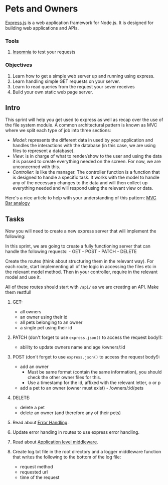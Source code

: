 # Pets and Owners

[Express.js](http://expressjs.com/) is a web application framework for Node.js. It is designed for building web applications and APIs.

### Tools

1. [Insomnia](https://insomnia.rest/download/) to test your requests

### Objectives
1. Learn how to get a simple web server up and running using express.
2. Learn handling simple GET requests on your server.
3. Learn to read queries from the request your sever receives
3. Build your own static web page server.

## Intro

This sprint will help you get used to express as well as recap over the use of the file system module. A common architectural pattern is known as MVC where we split each type of job into three sections:

* *Model*: represents the different data in used by your application and handles the interactions with the database (in this case, we are using files to represent a database).
* *View*: is in charge of what to render/show to the user and using the data it is passed to create everything needed on the screen. For now, we are unconcerned with this.
* *Controller*: is like the manager. The controller function is a function that is designed to handle a specific task. It works with the model to handle any of the necessary changes to the data and will then collect up everything needed and will respond using the relevant view or data.

Here's a nice article to help with your understanding of this pattern:
[MVC Bar analogy](https://medium.freecodecamp.org/model-view-controller-mvc-explained-through-ordering-drinks-at-the-bar-efcba6255053)

## Tasks

Now you will need to create a new express server that will implement the following:

In this sprint, we are going to create a fully functioning server that can handle the following requests:
    - GET
    - POST
    - PATCH
    - DELETE

Create the routes (think about structuring them in the relevant way). For each route, start implementing all of the logic in accessing the files etc in the relevant model method. Then in your controller, require in the relevant model and use it.

All of these routes should start with `/api/` as we are creating an API. Make them restful!

1. GET:
    * all owners
    * an owner using their id
    * all pets belonging to an owner
    * a single pet using their id

2. PATCH (don't forget to use `express.json()` to access the request body!):
    * ability to update owners name and age /owners/:id

3. POST (don't forget to use `express.json()` to access the request body!):
    * add an owner 
      - Must be same format (contain the same information), you should check the other owner files for this.
      - Use a timestamp for the id, affixed with the relevant letter, o or p
    * add a pet to an owner (owner must exist) - /owners/:id/pets

4. DELETE:
    * delete a pet
    * delete an owner (and therefore any of their pets)

5. Read about [Error Handling](http://expressjs.com/en/guide/error-handling.html).

6. Update error handing in routes to use express error handling.

7. Read about [Application level middleware](http://expressjs.com/en/guide/using-middleware.html#middleware.application).

8. Create log.txt file in the root directory and a logger middleware function that writes the following to the bottom of the log file:
    - request method
    - requested url
    - time of the request
